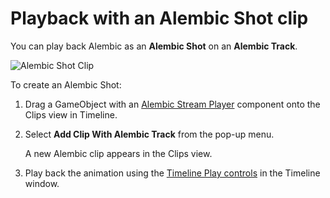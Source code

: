 # Playback with an Alembic Shot clip

You can play back Alembic as an **Alembic Shot** on an **Alembic Track**.

![Alembic Shot Clip](images/abc_shot_clip.gif)

To create an Alembic Shot:

1. Drag a GameObject with an [Alembic Stream Player](ref_StreamPlayer.md) component onto the Clips view in Timeline.

2. Select **Add Clip With Alembic Track** from the pop-up menu.

   A new Alembic clip appears in the Clips view.

3. Play back the animation using the [Timeline Play controls](https://docs.unity3d.com/Packages/com.unity.timeline@latest/index.html?subfolder=/manual/tl-play-ctrls.html) in the Timeline window.
